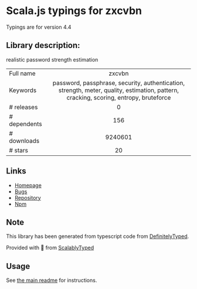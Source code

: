 
# Scala.js typings for zxcvbn

Typings are for version 4.4

## Library description:
realistic password strength estimation

|                    |                 |
| ------------------ | :-------------: |
| Full name          | zxcvbn |
| Keywords           | password, passphrase, security, authentication, strength, meter, quality, estimation, pattern, cracking, scoring, entropy, bruteforce |
| # releases         | 0 |
| # dependents       | 156 |
| # downloads        | 9240601 |
| # stars            | 20 |

## Links
- [Homepage](https://github.com/dropbox/zxcvbn#readme)
- [Bugs](https://github.com/dropbox/zxcvbn/issues)
- [Repository](https://github.com/dropbox/zxcvbn)
- [Npm](https://www.npmjs.com/package/zxcvbn)
    


## Note
This library has been generated from typescript code from [DefinitelyTyped](https://definitelytyped.org).

Provided with :purple_heart: from [ScalablyTyped](https://github.com/oyvindberg/ScalablyTyped)

## Usage
See [the main readme](../../readme.md) for instructions.


